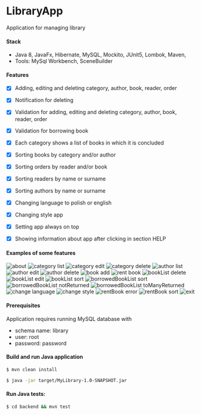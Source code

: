 # LibraryApp
Application for managing library

#### Stack
* Java 8, JavaFx, Hibernate, MySQL, Mockito, JUnit5, Lombok, Maven, 
* Tools: MySql Workbench, SceneBuilder

#### Features

- [x] Adding, editing and deleting category, author, book, reader, order 
- [x] Notification for deleting 
- [x] Validation for adding, editing and deleting category, author, book, reader, order 
- [x] Validation for borrowing book 
- [x] Each category shows a list of books in which it is concluded
- [x] Sorting books by category and/or author
- [x] Sorting orders by reader and/or book
- [x] Sorting readers by name  or surname
- [x] Sorting authors by name  or surname
- [x] Changing language to polish or english
- [x] Changing style app 
- [x] Setting app always on top
- [x] Showing information about app after clicking in section HELP


#### Examples of some features
![about](img/library-about.png)
![category list](img/library-categoryList.png)
![category edit](img/library-category-edit.png)
![category delete](img/library-category-delete.png)
![author list](img/library-authorList.png)
![author edit](img/library-author-edit.png)
![author delete](img/library-author-delete.png)
![book add](img/library-addBook.png)
![rent book](img/library-rentBook.png)
![bookList delete](img/library-bookList-delete.png)
![bookList edit](img/library-bookList-edit.png)
![bookList sort](img/library-bookList-sort.png)
![borrowedBookList sort](img/library-borrowedBooksList.png)
![borrowedBookList notReturned](img/library-borrowedBooksList-error-notReturned.png)
![borrowedBookList toManyReturned](img/library-borrowedBooksList-error-toManyReturned.png)
![change language](img/library-changeLanguage.png)
![change style](img/library-changeStyle.png)
![rentBook error](img/library-rentBook-error-notEnough.png)
![rentBook sort](library-rentBook-sort.png)
![exit](img/library-exit.png)


#### Prerequisites
Application requires running MySQL database with 
* schema name: library
* user: root
* password: password
 
#### Build and run Java application 

```sh
$ mvn clean install
```
```sh
$ java -jar target/MyLibrary-1.0-SNAPSHOT.jar
```

#### Run Java tests:
```sh
$ cd backend && mvn test
```


